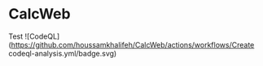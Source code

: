 # CalcWeb
Test
![CodeQL](https://github.com/houssamkhalifeh/CalcWeb/actions/workflows/Create codeql-analysis.yml/badge.svg)
